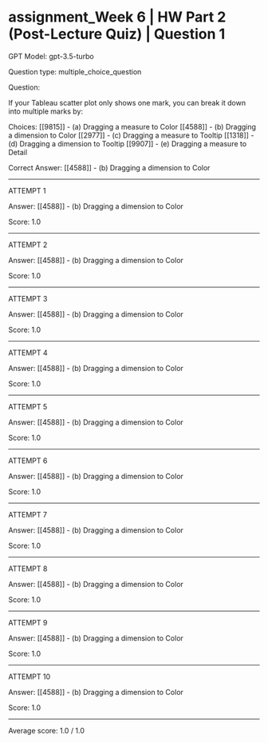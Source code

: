 # assignment_Week 6 | HW Part 2 (Post-Lecture Quiz) | Question 1

GPT Model: gpt-3.5-turbo

Question type: multiple_choice_question

Question:
<div><p>If your Tableau scatter plot only shows one mark, you can break it down into multiple marks by:</p></div>

Choices:
[[9815]] - (a) Dragging a measure to Color
[[4588]] - (b) Dragging a dimension to Color
[[2977]] - (c) Dragging a measure to Tooltip
[[1318]] - (d) Dragging a dimension to Tooltip
[[9907]] - (e) Dragging a measure to Detail

Correct Answer:
[[4588]] - (b) Dragging a dimension to Color

****************************************

ATTEMPT 1

Answer:
[[4588]] - (b) Dragging a dimension to Color

Score: 1.0

--------------------

ATTEMPT 2

Answer: 
[[4588]] - (b) Dragging a dimension to Color

Score: 1.0

--------------------

ATTEMPT 3

Answer: 
[[4588]] - (b) Dragging a dimension to Color

Score: 1.0

--------------------

ATTEMPT 4

Answer: 
[[4588]] - (b) Dragging a dimension to Color

Score: 1.0

--------------------

ATTEMPT 5

Answer: 
[[4588]] - (b) Dragging a dimension to Color

Score: 1.0

--------------------

ATTEMPT 6

Answer: 
[[4588]] - (b) Dragging a dimension to Color

Score: 1.0

--------------------

ATTEMPT 7

Answer: 
[[4588]] - (b) Dragging a dimension to Color

Score: 1.0

--------------------

ATTEMPT 8

Answer:
[[4588]] - (b) Dragging a dimension to Color

Score: 1.0

--------------------

ATTEMPT 9

Answer: 
[[4588]] - (b) Dragging a dimension to Color

Score: 1.0

--------------------

ATTEMPT 10

Answer:
[[4588]] - (b) Dragging a dimension to Color

Score: 1.0

--------------------

Average score: 1.0 / 1.0
